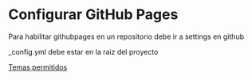 # Configurar GitHub Pages



Para habilitar githubpages en un repositorio debe ir a settings en github

_config.yml debe estar en la raiz del proyecto


[Temas permitidos](https://pages.github.com/themes/)